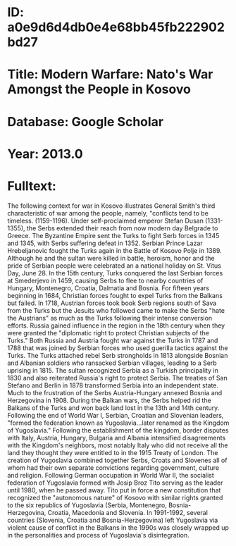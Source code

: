 # ID: a0e9d6d4db0e4e68bb45fb222902bd27
# Title: Modern Warfare: Nato's War Amongst the People in Kosovo
# Database: Google Scholar
# Year: 2013.0
# Fulltext:
The following context for war in Kosovo illustrates General Smith's third characteristic of war among the people, namely, "conflicts tend to be timeless.
 (1159-1196).
Under self-proclaimed emperor Stefan Dusan (1331-1355), the Serbs extended their reach from now modern day Belgrade to Greece.
The Byzantine Empire sent the Turks to fight Serb forces in 1345 and 1345, with Serbs suffering defeat in 1352.
Serbian Prince Lazar Hrebeljanovic fought the Turks again in the Battle of Kosovo Polje in 1389.
Although he and the sultan were killed in battle, heroism, honor and the pride of Serbian people were celebrated an a national holiday on St. Vitus Day, June 28.
In the 15th century, Turks conquered the last Serbian forces at Smederjevo in 1459, causing Serbs to flee to nearby countries of Hungary, Montenegro, Croatia, Dalmatia and Bosnia.
For fifteen years beginning in 1684, Christian forces fought to expel Turks from the Balkans but failed.
In 1718, Austrian forces took book Serb regions south of Sava from the Turks but the Jesuits who followed came to make the Serbs "hate the Austrians" as much as the Turks following their intense conversion efforts.
Russia gained influence in the region in the 18th century when they were granted the "diplomatic right to protect Christian subjects of the Turks."
Both Russia and Austria fought war against the Turks in 1787 and 1788 that was joined by Serbian forces who used guerilla tactics against the Turks.
The Turks attached rebel Serb strongholds in 1813 alongside Bosnian and Albanian soldiers who ransacked Serbian villages, leading to a Serb uprising in 1815.
The sultan recognized Serbia as a Turkish principality in 1830 and also reiterated Russia's right to protect Serbia.
The treaties of San Stefano and Berlin in 1878 transformed Serbia into an independent state.
Much to the frustration of the Serbs Austria-Hungary annexed Bosnia and Herzegovina in 1908.
During the Balkan wars, the Serbs helped rid the Balkans of the Turks and won back land lost in the 13th and 14th century.
Following the end of World War I, Serbian, Croatian and Slovenian leaders, "formed the federation known as Yugoslavia…later renamed as the Kingdom of Yugoslavia."
Following the establishment of the kingdom, border disputes with Italy, Austria, Hungary, Bulgaria and Albania intensified disagreements with the Kingdom's neighbors, most notably Italy who did not receive all the land they thought they were entitled to in the 1915 Treaty of London.
The creation of Yugoslavia combined together Serbs, Croats and Slovenes all of whom had their own separate convictions regarding government, culture and religion.
Following German occupation in World War II, the socialist federation of Yugoslavia formed with Josip Broz Tito serving as the leader until 1980, when he passed away.
Tito put in force a new constitution that recognized the "autonomous nature" of Kosovo with similar rights granted to the six republics of Yugoslavia (Serbia, Montenegro, Bosnia-Herzegovina, Croatia, Macedonia and Slovenia.
In 1991-1992, several countries (Slovenia, Croatia and Bosnia-Herzegovina) left Yugoslavia via violent cause of conflict in the Balkans in the 1990s was closely wrapped up in the personalities and process of Yugoslavia's disintegration.